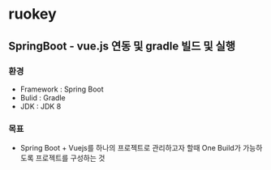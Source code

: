 # ruokey
## SpringBoot - vue.js 연동 및 gradle 빌드 및 실행
### 환경
- Framework : Spring Boot
- Bulid : Gradle
- JDK : JDK 8

### 목표
- Spring Boot + Vuejs를 하나의 프로젝트로 관리하고자 할때 One Build가 가능하도록 프로젝트를 구성하는 것
